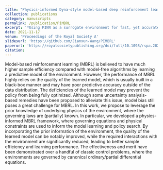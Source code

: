 ```yaml
---
title: "Physics-informed Dyna-style model-based deep reinforcement learning for dynamic control"
collection: publications
category: manuscripts
permalink: /publication/PiMBRL
excerpt: '*Using PINN as a surrogate environment for fast, yet accurate environment interactions*'
date: 2021-11-17
venue: 'Proceedings of the Royal Society A'
slidesurl: 'https://github.com/Jianxun-Wang/PIMBRL'
paperurl: 'https://royalsocietypublishing.org/doi/full/10.1098/rspa.2021.0618'
citation: 
---
```


Model-based reinforcement learning (MBRL) is believed to have much higher sample efficiency compared with model-free algorithms by learning a predictive model of the environment. However, the performance of MBRL highly relies on the quality of the learned model, which is usually built in a black-box manner and may have poor predictive accuracy outside of the data distribution. The deficiencies of the learned model may prevent the policy from being fully optimized. Although some uncertainty analysis-based remedies have been proposed to alleviate this issue, model bias still poses a great challenge for MBRL. In this work, we propose to leverage the prior knowledge of underlying physics of the environment, where the governing laws are (partially) known. In particular, we developed a physics-informed MBRL framework, where governing equations and physical constraints are used to inform the model learning and policy search. By incorporating the prior information of the environment, the quality of the learned model can be notably improved, while the required interactions with the environment are significantly reduced, leading to better sample efficiency and learning performance. The effectiveness and merit have been demonstrated over a handful of classic control problems, where the environments are governed by canonical ordinary/partial differential equations.